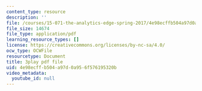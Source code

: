 ```yaml
---
content_type: resource
description: ''
file: /courses/15-071-the-analytics-edge-spring-2017/4e98ecffb504a97d0a956f576195320b_NAQhRc3OQAw.pdf
file_size: 14674
file_type: application/pdf
learning_resource_types: []
license: https://creativecommons.org/licenses/by-nc-sa/4.0/
ocw_type: OCWFile
resourcetype: Document
title: 3play pdf file
uid: 4e98ecff-b504-a97d-0a95-6f576195320b
video_metadata:
  youtube_id: null
---
```

